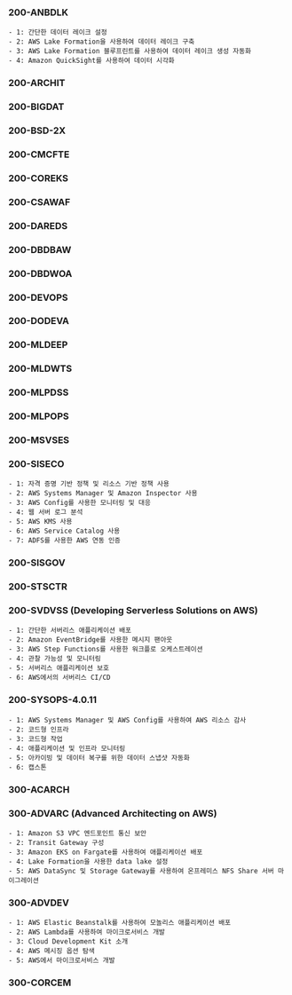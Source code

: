### 200-ANBDLK
    - 1: 간단한 데이터 레이크 설정
    - 2: AWS Lake Formation을 사용하여 데이터 레이크 구축
    - 3: AWS Lake Formation 블루프린트를 사용하여 데이터 레이크 생성 자동화
    - 4: Amazon QuickSight를 사용하여 데이터 시각화

### 200-ARCHIT
### 200-BIGDAT
### 200-BSD-2X
### 200-CMCFTE
### 200-COREKS
### 200-CSAWAF
### 200-DAREDS
### 200-DBDBAW
### 200-DBDWOA
### 200-DEVOPS
### 200-DODEVA
### 200-MLDEEP
### 200-MLDWTS
### 200-MLPDSS
### 200-MLPOPS
### 200-MSVSES


### 200-SISECO
    - 1: 자격 증명 기반 정책 및 리소스 기반 정책 사용
    - 2: AWS Systems Manager 및 Amazon Inspector 사용
    - 3: AWS Config를 사용한 모니터링 및 대응
    - 4: 웹 서버 로그 분석
    - 5: AWS KMS 사용
    - 6: AWS Service Catalog 사용
    - 7: ADFS를 사용한 AWS 연동 인증

### 200-SISGOV

### 200-STSCTR

### 200-SVDVSS (Developing Serverless Solutions on AWS)
    - 1: 간단한 서버리스 애플리케이션 배포
    - 2: Amazon EventBridge를 사용한 메시지 팬아웃
    - 3: AWS Step Functions를 사용한 워크플로 오케스트레이션
    - 4: 관찰 가능성 및 모니터링
    - 5: 서버리스 애플리케이션 보호
    - 6: AWS에서의 서버리스 CI/CD

### 200-SYSOPS-4.0.11
    - 1: AWS Systems Manager 및 AWS Config를 사용하여 AWS 리소스 감사
    - 2: 코드형 인프라
    - 3: 코드형 작업
    - 4: 애플리케이션 및 인프라 모니터링
    - 5: 아카이빙 및 데이터 복구를 위한 데이터 스냅샷 자동화
    - 6: 캡스톤

### 300-ACARCH

### 300-ADVARC (Advanced Architecting on AWS)
    - 1: Amazon S3 VPC 엔드포인트 통신 보안
    - 2: Transit Gateway 구성
    - 3: Amazon EKS on Fargate를 사용하여 애플리케이션 배포
    - 4: Lake Formation을 사용한 data lake 설정
    - 5: AWS DataSync 및 Storage Gateway를 사용하여 온프레미스 NFS Share 서버 마이그레이션

### 300-ADVDEV
    - 1: AWS Elastic Beanstalk를 사용하여 모놀리스 애플리케이션 배포
    - 2: AWS Lambda를 사용하여 마이크로서비스 개발
    - 3: Cloud Development Kit 소개
    - 4: AWS 메시징 옵션 탐색
    - 5: AWS에서 마이크로서비스 개발

### 300-CORCEM


